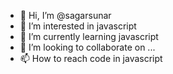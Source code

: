 - 👋 Hi, I’m @sagarsunar
- 👀 I’m interested in javascript
- 🌱 I’m currently learning javascript
- 💞️ I’m looking to collaborate on ...
- 📫 How to reach code in javascript

<!---
sagarsunar/sagarsunar is a ✨ special ✨ repository because its `README.md` (this file) appears on your GitHub profile.
You can click the Preview link to take a look at your changes.
--->
